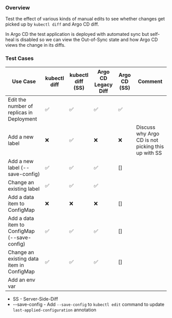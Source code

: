 ### Overview

Test the effect of various kinds of manual edits to see whether changes get picked up by `kubectl diff` and Argo CD diff.

In Argo CD the test application is deployed with automated sync but self-heal is disabled so we can view the
Out-of-Sync state and how Argo CD views the change in its diffs.

### Test Cases

| Use Case                                     | kubectl diff | kubectl diff (SS)   |Argo CD Legacy Diff | Argo CD (SS) | Comment |
| -------------                                | ------------ | ------------------- | ------------------ | ------------ | ------- |
| Edit the number of replicas in Deployment    |       ✅     |           ✅        |         ✅         |      ✅      |         |
| Add a new label                              |       ❌     |           ✅        |         ❌         |      ❌      | Discuss why Argo CD is not picking this up with SS |
| Add a new label (--save-config)              |       ✅     |           ✅        |         ✅         |      []      |         |
| Change an existing label                     |       ✅     |           ✅        |         ✅         |              |         |
| Add a data item to ConfigMap                 |       ❌     |           ❌        |         ❌         |      []      |         |
| Add a data item to ConfigMap (--save-config) |       ✅     |           ✅        |         ✅         |      []      |         |
| Change an existing data item in ConfigMap    |       ✅    |            ✅        |         ✅         |      []      |         |
| Add an env var                               |              |                     |                    |              |         |

* SS - Server-Side-Diff
* --save-config - Add `--save-config` to `kubectl edit` command to update `last-applied-configuration` annotation

